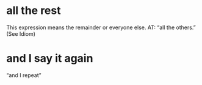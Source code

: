 #  all the rest 
This expression means the remainder or everyone else. AT: “all the others.”
(See Idiom)
#  and I say it again 
“and I repeat”

